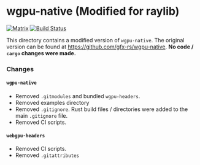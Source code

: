 # wgpu-native (Modified for raylib)
[![Matrix](https://img.shields.io/badge/Matrix-%23wgpu%3Amatrix.org-blueviolet.svg)](https://matrix.to/#/#wgpu:matrix.org)
[![Build Status](https://github.com/gfx-rs/wgpu-native/workflows/CI/badge.svg)](https://github.com/gfx-rs/wgpu-native/actions)

This directory contains a modified version of `wgpu-native`. The original version can be found at https://github.com/gfx-rs/wgpu-native. **No code / `cargo` changes were made.**

### Changes
#### `wgpu-native`
- Removed `.gitmodules` and bundled `wgpu-headers`.
- Removed examples directory
- Removed `.gitignore`. Rust build files / directories were added to the main `.gitignore` file.
- Removed CI scripts.

#### `webgpu-headers`
- Removed CI scripts.
- Removed `.gitattributes`
